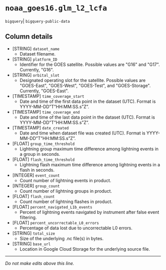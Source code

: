 # `noaa_goes16.glm_l2_lcfa`
`bigquery`| `bigquery-public-data`

## Column details
* [STRING]    `dataset_name`
  - Dataset filename.
* [STRING]    `platform_ID`
  - Identifier for the GOES satellite. Possible values are "G16" and "G17". Currently, "G16".
* [STRING]    `orbital_slot`
  - Designated operating slot for the satellite. Possible values are "GOES-East", "GOES-West", "GOES-Test", and "GOES-Storage". Currently, "GOES-East".
* [TIMESTAMP] `time_coverage_start`
  - Date and time of the first data point in the dataset (UTC). Format is YYYY-MM-DD”T”HH:MM:SS.s”Z”.
* [TIMESTAMP] `time_coverage_end`
  - Date and time of the last data point in the dataset (UTC). Format is YYYY-MM-DD”T”HH:MM:SS.s”Z”.
* [TIMESTAMP] `date_created`
  - Date and time when dataset file was created (UTC). Format is YYYY-MM-DD”T”HH:MM:SS.s”Z”.
* [FLOAT]     `group_time_threshold`
  - Lightning group maximum time difference among lightning events in a group in seconds.
* [FLOAT]     `flash_time_threshold`
  - Lightning flash maximum time difference among lightning events in a flash in seconds.
* [INTEGER]   `event_count`
  - Count number of lightning events in product.
* [INTEGER]   `group_count`
  - Count number of lightning groups in product.
* [FLOAT]     `flash_count`
  - Count number of lightning flashes in product.
* [FLOAT]     `percent_navigated_L1b_events`
  - Percent of lightning events navigated by instrument after false event filtering.
* [FLOAT]     `percent_uncorrectable_L0_errors`
  - Percentage of data lost due to uncorrectable L0 errors.
* [STRING]    `total_size`
  - Size of the underlying .nc file(s) in bytes.
* [STRING]    `base_url`
  - Location in Google Cloud Storage for the underlying source file.

-------------------------------------------------------------------------------
*Do not make edits above this line.*
